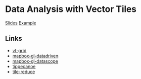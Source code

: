 # Data Analysis with Vector Tiles

[Slides](http://anandthakker.github.io/talks/foss4gna-2016/)
[Example](http://anandthakker.github.io/talks/foss4gna-2016/example.html)

## Links

<ul>
  <li><a href='https://github.com/developmentseed/vt-grid'>vt-grid</a></li>
  <li><a href='https://github.com/anandthakker/mapbox-gl-datadriven'>mapbox-gl-datadriven</a></li>
  <li><a href='https://github.com/anandthakker/mapbox-gl-datascope'>mapbox-gl-datascope</a></li>
  <li><a href='https://github.com/mapbox/tippecanoe'>tippecanoe</a></li>
  <li><a href='https://github.com/mapbox/tile-reduce'>tile-reduce</a></li>
</ul>

